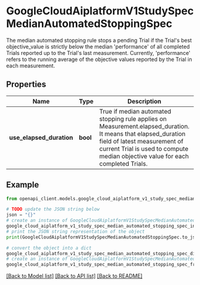 # GoogleCloudAiplatformV1StudySpecMedianAutomatedStoppingSpec

The median automated stopping rule stops a pending Trial if the Trial's best objective_value is strictly below the median 'performance' of all completed Trials reported up to the Trial's last measurement. Currently, 'performance' refers to the running average of the objective values reported by the Trial in each measurement.

## Properties

Name | Type | Description | Notes
------------ | ------------- | ------------- | -------------
**use_elapsed_duration** | **bool** | True if median automated stopping rule applies on Measurement.elapsed_duration. It means that elapsed_duration field of latest measurement of current Trial is used to compute median objective value for each completed Trials. | [optional] 

## Example

```python
from openapi_client.models.google_cloud_aiplatform_v1_study_spec_median_automated_stopping_spec import GoogleCloudAiplatformV1StudySpecMedianAutomatedStoppingSpec

# TODO update the JSON string below
json = "{}"
# create an instance of GoogleCloudAiplatformV1StudySpecMedianAutomatedStoppingSpec from a JSON string
google_cloud_aiplatform_v1_study_spec_median_automated_stopping_spec_instance = GoogleCloudAiplatformV1StudySpecMedianAutomatedStoppingSpec.from_json(json)
# print the JSON string representation of the object
print(GoogleCloudAiplatformV1StudySpecMedianAutomatedStoppingSpec.to_json())

# convert the object into a dict
google_cloud_aiplatform_v1_study_spec_median_automated_stopping_spec_dict = google_cloud_aiplatform_v1_study_spec_median_automated_stopping_spec_instance.to_dict()
# create an instance of GoogleCloudAiplatformV1StudySpecMedianAutomatedStoppingSpec from a dict
google_cloud_aiplatform_v1_study_spec_median_automated_stopping_spec_from_dict = GoogleCloudAiplatformV1StudySpecMedianAutomatedStoppingSpec.from_dict(google_cloud_aiplatform_v1_study_spec_median_automated_stopping_spec_dict)
```
[[Back to Model list]](../README.md#documentation-for-models) [[Back to API list]](../README.md#documentation-for-api-endpoints) [[Back to README]](../README.md)


